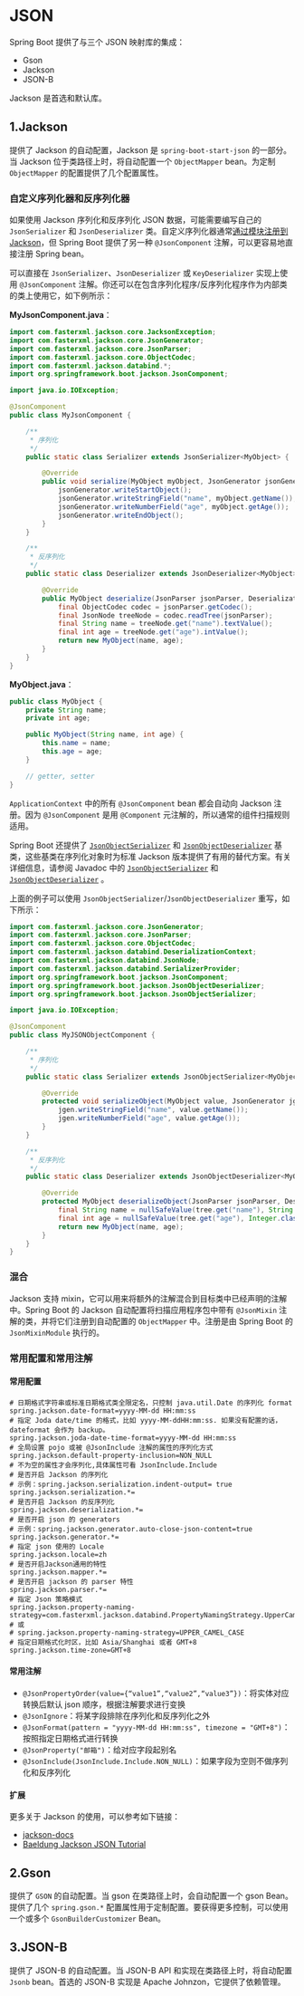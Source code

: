 # JSON

Spring Boot 提供了与三个 JSON 映射库的集成：

- Gson
- Jackson
- JSON-B

Jackson 是首选和默认库。

## 1.Jackson

提供了 Jackson 的自动配置，Jackson 是 `spring-boot-start-json` 的一部分。当 Jackson 位于类路径上时，将自动配置一个 `ObjectMapper`
bean。为定制 `ObjectMapper`
的配置提供了几个配置属性。

### 自定义序列化器和反序列化器

如果使用 Jackson 序列化和反序列化 JSON 数据，可能需要编写自己的 `JsonSerializer` 和 `JsonDeserializer`
类。自定义序列化器通常[通过模块注册到 Jackson](https://github.com/FasterXML/jackson-docs/wiki/JacksonHowToCustomSerializers)，但 Spring Boot
提供了另一种 `@JsonComponent` 注解，可以更容易地直接注册 Spring bean。

可以直接在 `JsonSerializer`、`JsonDeserializer` 或 `KeyDeserializer` 实现上使用 `@JsonComponent`
注解。你还可以在包含序列化程序/反序列化程序作为内部类的类上使用它，如下例所示：

**MyJsonComponent.java**：

```java
import com.fasterxml.jackson.core.JacksonException;
import com.fasterxml.jackson.core.JsonGenerator;
import com.fasterxml.jackson.core.JsonParser;
import com.fasterxml.jackson.core.ObjectCodec;
import com.fasterxml.jackson.databind.*;
import org.springframework.boot.jackson.JsonComponent;

import java.io.IOException;

@JsonComponent
public class MyJsonComponent {

    /**
     * 序列化
     */
    public static class Serializer extends JsonSerializer<MyObject> {

        @Override
        public void serialize(MyObject myObject, JsonGenerator jsonGenerator, SerializerProvider serializerProvider) throws IOException {
            jsonGenerator.writeStartObject();
            jsonGenerator.writeStringField("name", myObject.getName());
            jsonGenerator.writeNumberField("age", myObject.getAge());
            jsonGenerator.writeEndObject();
        }
    }

    /**
     * 反序列化
     */
    public static class Deserializer extends JsonDeserializer<MyObject> {

        @Override
        public MyObject deserialize(JsonParser jsonParser, DeserializationContext deserializationContext) throws IOException, JacksonException {
            final ObjectCodec codec = jsonParser.getCodec();
            final JsonNode treeNode = codec.readTree(jsonParser);
            final String name = treeNode.get("name").textValue();
            final int age = treeNode.get("age").intValue();
            return new MyObject(name, age);
        }
    }
}
```

**MyObject.java**：

```java
public class MyObject {
    private String name;
    private int age;

    public MyObject(String name, int age) {
        this.name = name;
        this.age = age;
    }

    // getter, setter
}
```

`ApplicationContext` 中的所有 `@JsonComponent` bean 都会自动向 Jackson 注册。因为 `@JsonComponent` 是用 `@Component` 元注解的，所以通常的组件扫描规则适用。

Spring Boot
还提供了 [`JsonObjectSerializer`](https://docs.spring.io/spring-boot/docs/2.7.8/api/org/springframework/boot/jackson/JsonObjectSerializer.html)
和 [`JsonObjectDeserializer`](https://docs.spring.io/spring-boot/docs/2.7.8/api/org/springframework/boot/jackson/JsonObjectDeserializer.html)
基类，这些基类在序列化对象时为标准 Jackson 版本提供了有用的替代方案。有关详细信息，请参阅 Javadoc
中的 [`JsonObjectSerializer`](https://docs.spring.io/spring-boot/docs/2.7.8/api/org/springframework/boot/jackson/JsonObjectSerializer.html)
和 [`JsonObjectDeserializer`](https://docs.spring.io/spring-boot/docs/2.7.8/api/org/springframework/boot/jackson/JsonObjectDeserializer.html)
。

上面的例子可以使用 `JsonObjectSerializer`/`JsonObjectDeserializer` 重写，如下所示：

```java
import com.fasterxml.jackson.core.JsonGenerator;
import com.fasterxml.jackson.core.JsonParser;
import com.fasterxml.jackson.core.ObjectCodec;
import com.fasterxml.jackson.databind.DeserializationContext;
import com.fasterxml.jackson.databind.JsonNode;
import com.fasterxml.jackson.databind.SerializerProvider;
import org.springframework.boot.jackson.JsonComponent;
import org.springframework.boot.jackson.JsonObjectDeserializer;
import org.springframework.boot.jackson.JsonObjectSerializer;

import java.io.IOException;

@JsonComponent
public class MyJSONObjectComponent {

    /**
     * 序列化
     */
    public static class Serializer extends JsonObjectSerializer<MyObject> {

        @Override
        protected void serializeObject(MyObject value, JsonGenerator jgen, SerializerProvider provider) throws IOException {
            jgen.writeStringField("name", value.getName());
            jgen.writeNumberField("age", value.getAge());
        }
    }

    /**
     * 反序列化
     */
    public static class Deserializer extends JsonObjectDeserializer<MyObject> {

        @Override
        protected MyObject deserializeObject(JsonParser jsonParser, DeserializationContext context, ObjectCodec codec, JsonNode tree) throws IOException {
            final String name = nullSafeValue(tree.get("name"), String.class);
            final int age = nullSafeValue(tree.get("age"), Integer.class);
            return new MyObject(name, age);
        }
    }
}
```

### 混合

Jackson 支持 mixin，它可以用来将额外的注解混合到目标类中已经声明的注解中。Spring Boot 的 Jackson 自动配置将扫描应用程序包中带有 `@JsonMixin`
注解的类，并将它们注册到自动配置的 `ObjectMapper` 中。注册是由 Spring Boot 的 `JsonMixinModule` 执行的。

### 常用配置和常用注解

#### 常用配置

```properties
# 日期格式字符串或标准日期格式类全限定名，只控制 java.util.Date 的序列化 format
spring.jackson.date-format=yyyy-MM-dd HH:mm:ss
# 指定 Joda date/time 的格式，比如 yyyy-MM-ddHH:mm:ss. 如果没有配置的话，dateformat 会作为 backup。
spring.jackson.joda-date-time-format=yyyy-MM-dd HH:mm:ss
# 全局设置 pojo 或被 @JsonInclude 注解的属性的序列化方式
spring.jackson.default-property-inclusion=NON_NULL
# 不为空的属性才会序列化,具体属性可看 JsonInclude.Include
# 是否开启 Jackson 的序列化
# 示例：spring.jackson.serialization.indent-output= true
spring.jackson.serialization.*=
# 是否开启 Jackson 的反序列化
spring.jackson.deserialization.*=
# 是否开启 json 的 generators
# 示例：spring.jackson.generator.auto-close-json-content=true
spring.jackson.generator.*=
# 指定 json 使用的 Locale
spring.jackson.locale=zh
# 是否开启Jackson通用的特性
spring.jackson.mapper.*=
# 是否开启 jackson 的 parser 特性
spring.jackson.parser.*=
# 指定 Json 策略模式
spring.jackson.property-naming-strategy=com.fasterxml.jackson.databind.PropertyNamingStrategy.UpperCamelCaseStrategy
# 或
# spring.jackson.property-naming-strategy=UPPER_CAMEL_CASE
# 指定日期格式化时区，比如 Asia/Shanghai 或者 GMT+8
spring.jackson.time-zone=GMT+8
```

#### 常用注解

- `@JsonPropertyOrder(value={“value1”,“value2”,“value3”})`：将实体对应转换后默认 json 顺序，根据注解要求进行变换
- `@JsonIgnore`：将某字段排除在序列化和反序列化之外
- `@JsonFormat(pattern = "yyyy-MM-dd HH:mm:ss", timezone = "GMT+8")`：按照指定日期格式进行转换
- `@JsonProperty("邮箱")`：给对应字段起别名
- `@JsonInclude(JsonInclude.Include.NON_NULL)`：如果字段为空则不做序列化和反序列化

#### 扩展

更多关于 Jackson 的使用，可以参考如下链接：

- [jackson-docs](https://github.com/FasterXML/jackson-docs)
- [Baeldung Jackson JSON Tutorial](https://www.baeldung.com/jackson)

## 2.Gson

提供了 `GSON` 的自动配置。当 gson 在类路径上时，会自动配置一个 gson Bean。提供了几个 `spring.gson.*`
配置属性用于定制配置。要获得更多控制，可以使用一个或多个 `GsonBuilderCustomizer`
Bean。

## 3.JSON-B

提供了 JSON-B 的自动配置。当 JSON-B API 和实现在类路径上时，将自动配置 `Jsonb` bean。首选的 JSON-B 实现是 Apache Johnzon，它提供了依赖管理。
